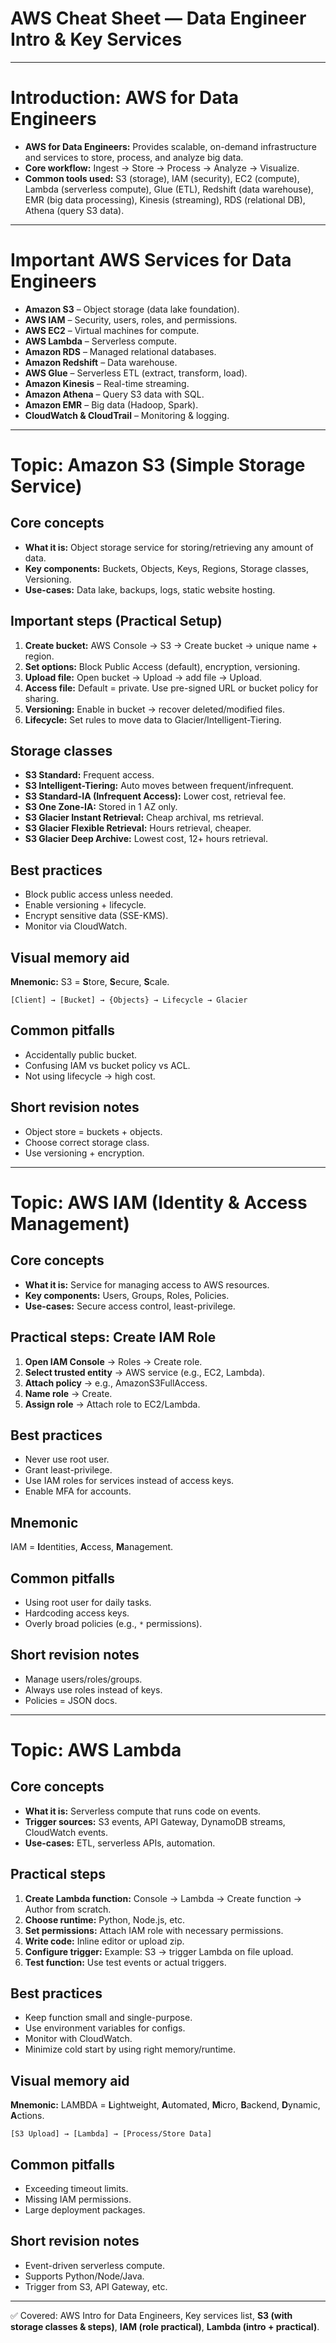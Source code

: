 # AWS Cheat Sheet — Data Engineer Intro & Key Services

---

# Introduction: AWS for Data Engineers

* **AWS for Data Engineers:** Provides scalable, on-demand infrastructure and services to store, process, and analyze big data.
* **Core workflow:** Ingest → Store → Process → Analyze → Visualize.
* **Common tools used:** S3 (storage), IAM (security), EC2 (compute), Lambda (serverless compute), Glue (ETL), Redshift (data warehouse), EMR (big data processing), Kinesis (streaming), RDS (relational DB), Athena (query S3 data).

---

# Important AWS Services for Data Engineers

* **Amazon S3** – Object storage (data lake foundation).
* **AWS IAM** – Security, users, roles, and permissions.
* **AWS EC2** – Virtual machines for compute.
* **AWS Lambda** – Serverless compute.
* **Amazon RDS** – Managed relational databases.
* **Amazon Redshift** – Data warehouse.
* **AWS Glue** – Serverless ETL (extract, transform, load).
* **Amazon Kinesis** – Real-time streaming.
* **Amazon Athena** – Query S3 data with SQL.
* **Amazon EMR** – Big data (Hadoop, Spark).
* **CloudWatch & CloudTrail** – Monitoring & logging.

---

# Topic: Amazon S3 (Simple Storage Service)

## Core concepts

* **What it is:** Object storage service for storing/retrieving any amount of data.
* **Key components:** Buckets, Objects, Keys, Regions, Storage classes, Versioning.
* **Use-cases:** Data lake, backups, logs, static website hosting.

## Important steps (Practical Setup)

1. **Create bucket:** AWS Console → S3 → Create bucket → unique name + region.
2. **Set options:** Block Public Access (default), encryption, versioning.
3. **Upload file:** Open bucket → Upload → add file → Upload.
4. **Access file:** Default = private. Use pre-signed URL or bucket policy for sharing.
5. **Versioning:** Enable in bucket → recover deleted/modified files.
6. **Lifecycle:** Set rules to move data to Glacier/Intelligent-Tiering.

## Storage classes

* **S3 Standard:** Frequent access.
* **S3 Intelligent-Tiering:** Auto moves between frequent/infrequent.
* **S3 Standard-IA (Infrequent Access):** Lower cost, retrieval fee.
* **S3 One Zone-IA:** Stored in 1 AZ only.
* **S3 Glacier Instant Retrieval:** Cheap archival, ms retrieval.
* **S3 Glacier Flexible Retrieval:** Hours retrieval, cheaper.
* **S3 Glacier Deep Archive:** Lowest cost, 12+ hours retrieval.

## Best practices

* Block public access unless needed.
* Enable versioning + lifecycle.
* Encrypt sensitive data (SSE-KMS).
* Monitor via CloudWatch.

## Visual memory aid

**Mnemonic:** S3 = **S**tore, **S**ecure, **S**cale.

```
[Client] → [Bucket] → {Objects} → Lifecycle → Glacier
```

## Common pitfalls

* Accidentally public bucket.
* Confusing IAM vs bucket policy vs ACL.
* Not using lifecycle → high cost.

## Short revision notes

* Object store = buckets + objects.
* Choose correct storage class.
* Use versioning + encryption.

---

# Topic: AWS IAM (Identity & Access Management)

## Core concepts

* **What it is:** Service for managing access to AWS resources.
* **Key components:** Users, Groups, Roles, Policies.
* **Use-cases:** Secure access control, least-privilege.

## Practical steps: Create IAM Role

1. **Open IAM Console** → Roles → Create role.
2. **Select trusted entity** → AWS service (e.g., EC2, Lambda).
3. **Attach policy** → e.g., AmazonS3FullAccess.
4. **Name role** → Create.
5. **Assign role** → Attach role to EC2/Lambda.

## Best practices

* Never use root user.
* Grant least-privilege.
* Use IAM roles for services instead of access keys.
* Enable MFA for accounts.

## Mnemonic

IAM = **I**dentities, **A**ccess, **M**anagement.

## Common pitfalls

* Using root user for daily tasks.
* Hardcoding access keys.
* Overly broad policies (e.g., `*` permissions).

## Short revision notes

* Manage users/roles/groups.
* Always use roles instead of keys.
* Policies = JSON docs.

---

# Topic: AWS Lambda

## Core concepts

* **What it is:** Serverless compute that runs code on events.
* **Trigger sources:** S3 events, API Gateway, DynamoDB streams, CloudWatch events.
* **Use-cases:** ETL, serverless APIs, automation.

## Practical steps

1. **Create Lambda function:** Console → Lambda → Create function → Author from scratch.
2. **Choose runtime:** Python, Node.js, etc.
3. **Set permissions:** Attach IAM role with necessary permissions.
4. **Write code:** Inline editor or upload zip.
5. **Configure trigger:** Example: S3 → trigger Lambda on file upload.
6. **Test function:** Use test events or actual triggers.

## Best practices

* Keep function small and single-purpose.
* Use environment variables for configs.
* Monitor with CloudWatch.
* Minimize cold start by using right memory/runtime.

## Visual memory aid

**Mnemonic:** LAMBDA = **L**ightweight, **A**utomated, **M**icro, **B**ackend, **D**ynamic, **A**ctions.

```
[S3 Upload] → [Lambda] → [Process/Store Data]
```

## Common pitfalls

* Exceeding timeout limits.
* Missing IAM permissions.
* Large deployment packages.

## Short revision notes

* Event-driven serverless compute.
* Supports Python/Node/Java.
* Trigger from S3, API Gateway, etc.

---

✅ Covered: AWS Intro for Data Engineers, Key services list, **S3 (with storage classes & steps)**, **IAM (role practical)**, **Lambda (intro + practical)**.
